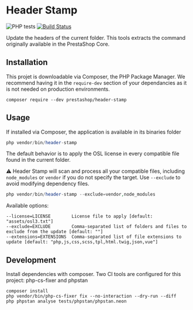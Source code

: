 # Header Stamp

![PHP tests](https://github.com/PrestaShopCorp/header-stamp/workflows/PHP%20tests/badge.svg)
[![Build Status](https://travis-ci.com/PrestaShopCorp/header-stamp.svg?branch=master)](https://travis-ci.com/PrestaShopCorp/header-stamp)

Update the headers of the current folder. This tools extracts the command originally available in the PrestaShop Core.

## Installation

This projet is downloadable via Composer, the PHP Package Manager. We recommend having it in the `require-dev` section of your dependancies as it is not needed on production environments.

```
composer require --dev prestashop/header-stamp
```

## Usage

If installed via Composer, the application is available in its binaries folder

```php
php vendor/bin/header-stamp
```

The default behavior is to apply the OSL license in every compatible file found in the current folder.

:warning: Header Stamp will scan and process all your compatible files, including `node_modules` or `vendor` if you do not specify the target. Use `--exclude` to avoid modifying dependency files.

```php
php vendor/bin/header-stamp --exclude=vendor,node_modules
```

Available options:

```
--license=LICENSE        License file to apply [default: "assets/osl3.txt"]
--exclude=EXCLUDE        Comma-separated list of folders and files to exclude from the update [default: ""]
--extensions=EXTENSIONS  Comma-separated list of file extensions to update [default: "php,js,css,scss,tpl,html.twig,json,vue"]
```

## Development

Install dependencies with composer. Two CI tools are configured for this project: php-cs-fixer and phpstan

```
composer install
php vendor/bin/php-cs-fixer fix --no-interaction --dry-run --diff
php phpstan analyse tests/phpstan/phpstan.neon
```
